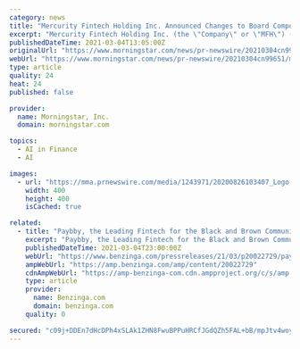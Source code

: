 ```yaml
---
category: news
title: "Mercurity Fintech Holding Inc. Announced Changes to Board Composition"
excerpt: "Mercurity Fintech Holding Inc. (the \"Company\" or \"MFH\") (Nasdaq: MFH) today announced that Mr. Cong Huang has been appointed as Independent Director to the Company's Board of Directors (the \"Board\"),"
publishedDateTime: 2021-03-04T13:05:00Z
originalUrl: "https://www.morningstar.com/news/pr-newswire/20210304cn99651/mercurity-fintech-holding-inc-announced-changes-to-board-composition"
webUrl: "https://www.morningstar.com/news/pr-newswire/20210304cn99651/mercurity-fintech-holding-inc-announced-changes-to-board-composition"
type: article
quality: 24
heat: 24
published: false

provider:
  name: Morningstar, Inc.
  domain: morningstar.com

topics:
  - AI in Finance
  - AI

images:
  - url: "https://mma.prnewswire.com/media/1243971/20200826103407_Logo.jpg"
    width: 400
    height: 400
    isCached: true

related:
  - title: "Paybby, the Leading Fintech for the Black and Brown Communities, Launches a Regulation CF Equity Crowdfunding Offering"
    excerpt: "Paybby, the Leading Fintech for the Black and Brown Communities, Launches a Regulation CF Equity Crowdfunding Offering NEW YORK (PRWEB) Paybby, the"
    publishedDateTime: 2021-03-04T23:00:00Z
    webUrl: "https://www.benzinga.com/pressreleases/21/03/p20022729/paybby-the-leading-fintech-for-the-black-and-brown-communities-launches-a-regulation-cf-equity-cro"
    ampWebUrl: "https://amp.benzinga.com/amp/content/20022729"
    cdnAmpWebUrl: "https://amp-benzinga-com.cdn.ampproject.org/c/s/amp.benzinga.com/amp/content/20022729"
    type: article
    provider:
      name: Benzinga.com
      domain: benzinga.com
    quality: 0

secured: "c09j+DDEn7dHcDPh4xSLAk1ZHN8FwuBPPuHRCfJGdQZh5FAL+bB/mpJtv4woymMLOgPkJtTvcqM7+QLVFqENP83GG9vZeAYpr1SxKv80CEbBBoIu+c+ckj36RdTpLOfNiydlX84D2/HdUK+t8uMop0H1uJhouc769M+I9lxcRcZsHD3WX0SEMmwZH68iW55cIVJw+XFtqAv3HoxUJCCxNb9jSyhLbEwktRLBdWHdqH/ETT6gfgzXQLZIdpiJJO8q3Buoz4CUCwBRYeNzX2+lGO215K4AFkuRY20KlTrmbsLeTBCNr8YG1JqRTNAc+eYqEVr1w77Rx0T/B4SNPylj4tPyuZPDotWR+4miIhEDUb8=;YodTCiIPsCGAaLLsnbscpw=="
---
```


